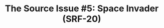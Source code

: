 ---
ee_id: '4211'
site: '1'
type: '2'
url: 2013-136-the-source-issue-5-space-invader
title: 'The Source Issue #5: Space Invader (SRF-20)'
year: '2015'
display_year: '2015'
medium: Zine
dims: 11 x 8.5
pitch: Source code for “Space Invader” Atari mod (a collaboration with RSG) printed
  on archival inks and paper, footnoted with artist txt, writing, poetry, whatevz,
  etc, etc, ......... bla bla bla.
ps:
live_url:
related: "[14] [2004-001-space-invader] 2004-001 Space Invader"
youtube:
related_code: https://github.com/coryarcangel/Space-Invader
imgs: source-space-2013-136-detail-01-database-ih.jpg
subheading:
download: the-source-space-invader-2013-168-digital-master-ih.pdf
add_credit:
commission: Creative Capital
layout: things-i-made
---
